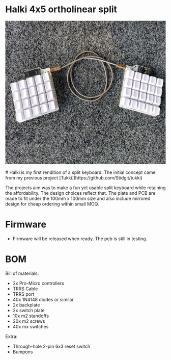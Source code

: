 # Halki 4x5 ortholinear split
<p align="center">
  <img src="https://raw.githubusercontent.com/Stidgit/halki/main/doc/assets/halki1.png" alt="4x5 split keyboard" width="600" height="450"/>
</p>
#
Halki is my first rendition of a split keyboard. The initial concept came from my previous project [Tukki](https://github.com/Stidgit/tukki)

The projects aim was to make a fun yet usable split keyboard while retaining the affordability. The design choices reflect that. The plate and PCB are made to fit under the 100mm x 100mm size and also include mirrored design for cheap ordering within small MOQ.

# Firmware
- Firmware will be released when ready. The pcb is still in testing.

# BOM
Bill of materials:
- 2x Pro-Micro controllers
- TRRS Cable
- TRRS port
- 40x 1N4148 diodes or similar
- 2x backplate
- 2x switch plate
- 10x m2 standoffs
- 20x m2 screws
- 40x mx switches

Extra:
- Through-hole 2-pin 6x3 reset switch
- Bumpons
